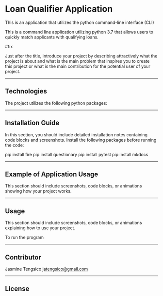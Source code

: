 # Loan Qualifier Application
This is an application that utilizes the python command-line interface (CLI) 

This is a command line application utilizing python 3.7 that allows users to quickly match applicants with qualifying loans. 

#fix 

Just after the title, introduce your project by describing attractively what the project is about and what is the main problem that inspires you to create this project or what is the main contribution for the potential user of your project.

---

## Technologies
The project utilizes the following python packages: 


---

## Installation Guide

In this section, you should include detailed installation notes containing code blocks and screenshots.
Install the following packages before running the code:

pip install fire 
pip install questionary
pip install pytest
pip install mkdocs

---

## Example of Application Usage

This section should include screenshots, code blocks, or animations showing how your project works.

---

## Usage

This section should include screenshots, code blocks, or animations explaining how to use your project.

To run the program 

---

## Contributor
Jasmine Tengsico
jatengsico@gmail.com

---

## License

